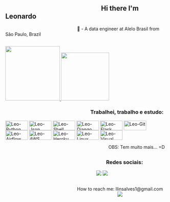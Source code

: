 ## &emsp;&emsp;&emsp;&emsp;&emsp;&emsp;&emsp;&emsp;&emsp;&emsp;&emsp;&emsp;&emsp;&emsp; Hi there I'm Leonardo &nbsp;

 
<div>
  <g-emoji class="g-emoji" alias="briefcase" fallback-src="https://github.githubassets.com/images/icons/emoji/unicode/1f4bc.png">&emsp;&emsp;&emsp;&emsp;&emsp;&emsp;&emsp;&emsp;&emsp;&emsp;&emsp;&emsp;&emsp;&emsp;&emsp;&emsp;💼</g-emoji> - A data engineer at Alelo Brasil from São Paulo, Brazil 
</div>

##

<div>
<a href="https://github.com/leonardolinsalves">
  <img height="170em" src="https://github-readme-stats.vercel.app/api?username=leonardolinsalves&theme=vision-friendly-dark&show_icons=true">
  <img height="150em" src="https://github-readme-stats.vercel.app/api/top-langs/?username=leonardolinsalves&layout=compact&langs_count=16&theme=vision-friendly-dark">
</a>
</div>

### &emsp;&emsp;&emsp;&emsp;&emsp;&emsp;&emsp;&emsp;&emsp;&emsp;&emsp;&emsp;&emsp;&emsp;&emsp;&emsp; Trabalhei, trabalho e estudo:
<div>
  <img align="center" alt="Leo-Python" height="30" width="70" src="https://img.shields.io/badge/Python-FFD43B?style=for-the-badge&logo=python&logoColor=darkgreen">
  <img align="center" alt="Leo-Json" height="30" width="70" src="https://img.shields.io/badge/json-5E5C5C?style=for-the-badge&logo=json&logoColor=white">
  <img align="center" alt="Leo-Shell" height="30" width="70" src="https://img.shields.io/badge/Shell_Script-121011?style=for-the-badge&logo=gnu-bash&logoColor=white">
  <img align="center" alt="Leo-Django" height="30" width="70" src="https://img.shields.io/badge/Django-092E20?style=for-the-badge&logo=django&logoColor=green">
  <img align="center" alt="Leo-Flask" height="30" width="70" src="https://img.shields.io/badge/Flask-000000?style=for-the-badge&logo=flask&logoColor=white">
  <img align="center" alt="Leo-Git" height="30" width="70" src="https://img.shields.io/badge/Git-F05032?style=for-the-badge&logo=git&logoColor=white">
  <img align="center" alt="Leo-Airflow" height="30" width="70" src="https://img.shields.io/badge/Airflow-017CEE?style=for-the-badge&logo=Apache%20Airflow&logoColor=white">
  <img align="center" alt="Leo-AWS" height="30" width="70" src="https://img.shields.io/badge/Amazon_AWS-FF9900?style=for-the-badge&logo=amazonaws&logoColor=white">
  <img align="center" alt="Leo-Heroku" height="30" width="70" src="https://img.shields.io/badge/Heroku-430098?style=for-the-badge&logo=heroku&logoColor=white">
  <img align="center" alt="Leo-Linux" height="30" width="70" src="https://img.shields.io/badge/Linux-FCC624?style=for-the-badge&logo=linux&logoColor=black">
  <img align="center" alt="Leo-Visual" height="30" width="70" src="https://img.shields.io/badge/Visual_Studio_Code-0078D4?style=for-the-badge&logo=visual%20studio%20code&logoColor=white">
 
  
   
  
&emsp;&emsp;&emsp;&emsp;&emsp;&emsp;&emsp;&emsp;&emsp;&emsp;&emsp;&emsp;&emsp;&emsp;&emsp;&emsp;&emsp;&emsp;&emsp;&emsp;&emsp;&emsp;&emsp;OBS: Tem muito mais... =D
</div>

##

### &emsp;&emsp;&emsp;&emsp;&emsp;&emsp;&emsp;&emsp;&emsp;&emsp;&emsp;&emsp;&emsp; &emsp;&emsp;&emsp;&emsp;&emsp;&emsp;Redes sociais:
<div>
  &emsp;&emsp;&emsp;&emsp;&emsp;&emsp;&emsp;&emsp;&emsp;&emsp;&emsp;&emsp;&emsp;&emsp;&emsp;&emsp;&emsp;&emsp;&emsp;&emsp;
  <a href="https://br.linkedin.com/in/leonardolinsalves" target"_blank"><img src="https://img.shields.io/badge/LinkedIn-0077B5?style=for-the-badge&logo=linkedin&logoColor=white"></a>
  <a href="https://br.linkedin.com/in/leonardolinsalves" target"_blank"><img src="https://img.shields.io/badge/Instagram-E4405F?style=for-the-badge&logo=instagram&logoColor=white"></a>
</div>

##

<div>
  &emsp;&emsp;&emsp;&emsp;&emsp;&emsp;&emsp;&emsp;&emsp;&emsp;&emsp;&emsp;&emsp;&emsp;&emsp;&emsp;How to reach me: llinsalves1@gmail.com<br>
  &emsp;&emsp;&emsp;&emsp;&emsp;&emsp;&emsp;&emsp;&emsp;&emsp;&emsp;&emsp;&emsp;&emsp;&emsp;&emsp;&emsp;&emsp;&emsp;&emsp;&emsp;&emsp;&emsp;&emsp;&emsp;<img src="https://img.shields.io/badge/Gmail-D14836?style=for-the-badge&logo=gmail&logoColor=white"></a>
</div>



